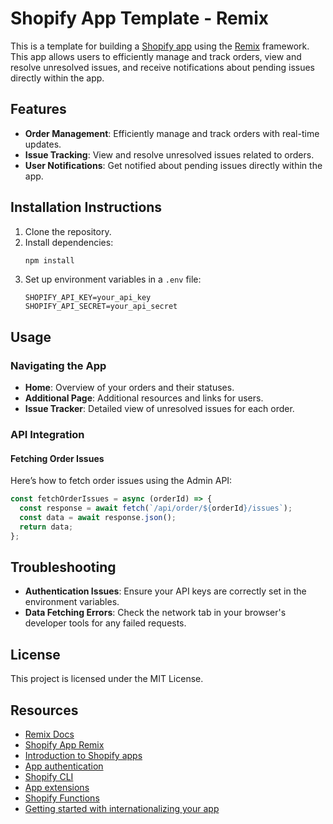 # Shopify App Template - Remix

This is a template for building a [Shopify app](https://shopify.dev/docs/apps/getting-started) using the [Remix](https://remix.run) framework. This app allows users to efficiently manage and track orders, view and resolve unresolved issues, and receive notifications about pending issues directly within the app.

## Features

- **Order Management**: Efficiently manage and track orders with real-time updates.
- **Issue Tracking**: View and resolve unresolved issues related to orders.
- **User Notifications**: Get notified about pending issues directly within the app.

## Installation Instructions

1. Clone the repository.
2. Install dependencies:
   ```bash
   npm install
   ```
3. Set up environment variables in a `.env` file:
   ```
   SHOPIFY_API_KEY=your_api_key
   SHOPIFY_API_SECRET=your_api_secret
   ```

## Usage

### Navigating the App

- **Home**: Overview of your orders and their statuses.
- **Additional Page**: Additional resources and links for users.
- **Issue Tracker**: Detailed view of unresolved issues for each order.

### API Integration

#### Fetching Order Issues

Here’s how to fetch order issues using the Admin API:

```javascript
const fetchOrderIssues = async (orderId) => {
  const response = await fetch(`/api/order/${orderId}/issues`);
  const data = await response.json();
  return data;
};
```

## Troubleshooting

- **Authentication Issues**: Ensure your API keys are correctly set in the environment variables.
- **Data Fetching Errors**: Check the network tab in your browser's developer tools for any failed requests.
## License

This project is licensed under the MIT License.

## Resources

- [Remix Docs](https://remix.run/docs/en/v1)
- [Shopify App Remix](https://shopify.dev/docs/api/shopify-app-remix)
- [Introduction to Shopify apps](https://shopify.dev/docs/apps/getting-started)
- [App authentication](https://shopify.dev/docs/apps/auth)
- [Shopify CLI](https://shopify.dev/docs/apps/tools/cli)
- [App extensions](https://shopify.dev/docs/apps/app-extensions/list)
- [Shopify Functions](https://shopify.dev/docs/api/functions)
- [Getting started with internationalizing your app](https://shopify.dev/docs/apps/best-practices/internationalization/getting-started)
